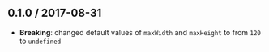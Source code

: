 ## 0.1.0 / 2017-08-31

- **Breaking**: changed default values of `maxWidth` and `maxHeight` to from `120` to `undefined`
